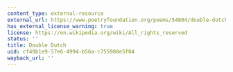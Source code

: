 ```yaml
---
content_type: external-resource
external_url: https://www.poetryfoundation.org/poems/54804/double-dutch
has_external_license_warning: true
license: https://en.wikipedia.org/wiki/All_rights_reserved
status: ''
title: Double Dutch
uid: cf49b1e9-57e6-4994-b56a-c755908e5f04
wayback_url: ''
---
```

